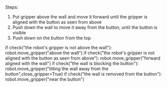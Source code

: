 

Steps:
1. Put gripper above the wall and move it forward until the gripper is aligned with the button as seen from above
2. Push down the wall to move it away from the button, until the button is visible
3. Push down on the button from the top

if check("the robot's gripper is not above the wall"):
    robot.move_gripper("above the wall")
if check("the robot's gripper is not aligned with the button as seen from above"):
    robot.move_gripper("forward aligned with the wall")
if check("the wall is blocking the button"):
    robot.move_gripper("tilting the wall away from the button",close_gripper=True)
if check("the wall is removed from the button"):
    robot.move_gripper("near the button")